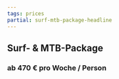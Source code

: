 ```yaml
---
tags: prices
partial: surf-mtb-package-headline
---
```


## Surf- & MTB-Package

### ab 470 € pro Woche / Person
